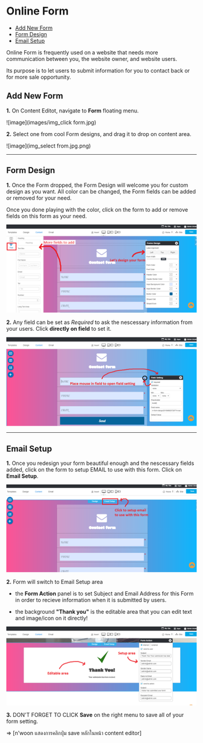 # Online Form

  - [Add New Form](#addnewform)
  - [Form Design](#formdesign)
  - [Email Setup](#emailsetup)


Online Form is frequently used on a website that needs more communication between you, the website owner, and website users. 

Its purpose is to let users to submit information for you to contact back or for more sale opportunity.

<a name="addnewform"></a>
## Add New Form

**1.** On Content Editot, navigate to **Form** floating menu.

![image](images/img_click form.jpg)



**2.** Select one from cool Form designs, and drag it to drop on content area.

![image](img_select from.jpg.png)


---------------------------------------------------------------------------------------------------


<a name="formdesign"></a>
## Form Design

**1.** Once the Form dropped, the Form Design will welcome you for custom design as you want. All color can be changed, the Form fields can be added or removed for your need.


Once you done playing with the color, click on the form to add or remove fields on this form as your need.

![image](images/form3.png)



**2.** Any field can be set as *Required* to ask the nescessary information from your users. Click **directly on field** to set it.

![image](images/form6.png)


---------------------------------------------------------------------------------------------------


<a name="emailsetup"></a>
## Email Setup

**1.** Once you redesign your form beautiful enough and the nescessary fields added, click on the form to setup EMAIL to use with this form. Click on **Email Setup**.

![image](images/form4.png)



**2.** Form will switch to Email Setup area

- the **Form Action** panel is to set Subject and Email Address for this Form in order to recieve information when it is submitted by users.

- the background **"Thank you"** is the editable area that you can edit text and image/icon on it directly!

![image](images/form5.png)



**3.** DON'T FORGET TO CLICK **Save** on the right menu to save all of your form setting.


 => [n'woon แสดงการคลิกปุ่ม save หลักในหน้า content editor]
